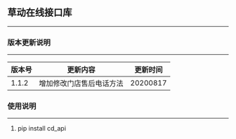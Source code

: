 ## 草动在线接口库
----

### 版本更新说明
----
|版本号|更新内容|更新时间|
|----|----|----|
|1.1.2|增加修改门店售后电话方法|20200817|


### 使用说明
----
1. pip install cd_api
